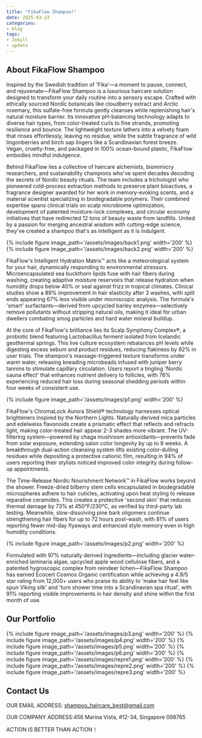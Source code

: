 ```yaml
---
title: "FikaFlow Shampoo!"
date: 2025-03-23
categories:
- blog
tags:
- Jekyll
- update
---
```


## About FikaFlow Shampoo

Inspired by the Swedish tradition of 'Fika'—a moment to pause, connect, and rejuvenate—FikaFlow Shampoo is a luxurious haircare solution designed to transform your daily routine into a sensory escape. Crafted with ethically sourced Nordic botanicals like cloudberry extract and Arctic rosemary, this sulfate-free formula gently cleanses while replenishing hair's natural moisture barrier. Its innovative pH-balancing technology adapts to diverse hair types, from color-treated curls to fine strands, promoting resilience and bounce. The lightweight texture lathers into a velvety foam that rinses effortlessly, leaving no residue, while the subtle fragrance of wild lingonberries and birch sap lingers like a Scandinavian forest breeze. Vegan, cruelty-free, and packaged in 100% ocean-bound plastic, FikaFlow embodies mindful indulgence.

Behind FikaFlow lies a collective of haircare alchemists, biomimicry researchers, and sustainability champions who've spent decades decoding the secrets of Nordic beauty rituals. The team includes a trichologist who pioneered cold-process extraction methods to preserve plant bioactives, a fragrance designer awarded for her work in memory-evoking scents, and a material scientist specializing in biodegradable polymers. Their combined expertise spans clinical trials on scalp microbiome optimization, development of patented moisture-lock complexes, and circular economy initiatives that have redirected 12 tons of beauty waste from landfills. United by a passion for merging ancestral wisdom with cutting-edge science, they've created a shampoo that's as intelligent as it is indulgent.

{% include figure image_path='/assets/images/back1.png' width='200' %}
{% include figure image_path='/assets/images/back2.png' width='200' %}

FikaFlow's Intelligent Hydration Matrix™ acts like a meteorological system for your hair, dynamically responding to environmental stressors. Microencapsulated sea buckthorn lipids fuse with hair fibers during washing, creating adaptive moisture reservoirs that release hydration when humidity drops below 40% or seal against frizz in tropical climates. Clinical studies show a 89% improvement in hair elasticity after 3 washes, with split ends appearing 67% less visible under microscopic analysis. The formula's 'smart' surfactants—derived from upcycled barley enzymes—selectively remove pollutants without stripping natural oils, making it ideal for urban dwellers combating smog particles and hard water mineral buildup.

At the core of FikaFlow's brilliance lies its Scalp Symphony Complex®, a probiotic blend featuring Lactobacillus ferment isolated from Icelandic geothermal springs. This live culture ecosystem rebalances pH levels while digesting excess sebum and product residues, reducing flakiness by 82% in user trials. The shampoo's massage-triggered texture transforms under warm water, releasing kneading microbeads infused with juniper berry tannins to stimulate capillary circulation. Users report a tingling 'Nordic sauna effect' that enhances nutrient delivery to follicles, with 76% experiencing reduced hair loss during seasonal shedding periods within four weeks of consistent use.

{% include figure image_path='/assets/images/p1.png' width='200' %}

FikaFlow's ChromaLock Aurora Shield® technology harnesses optical brighteners inspired by the Northern Lights. Naturally derived mica particles and edelweiss flavonoids create a prismatic effect that reflects and refracts light, making color-treated hair appear 2-3 shades more vibrant. The UV-filtering system—powered by chaga mushroom antioxidants—prevents fade from solar exposure, extending salon color longevity by up to 8 weeks. A breakthrough dual-action cleansing system lifts existing color-dulling residues while depositing a protective cationic film, resulting in 94% of users reporting their stylists noticed improved color integrity during follow-up appointments.

The Time-Release Nordic Nourishment Network™ in FikaFlow works beyond the shower. Freeze-dried bilberry stem cells encapsulated in biodegradable microspheres adhere to hair cuticles, activating upon heat styling to release reparative ceramides. This creates a protective 'second skin' that reduces thermal damage by 73% at 450°F/230°C, as verified by third-party lab testing. Meanwhile, slow-dissolving pine bark oligomers continue strengthening hair fibers for up to 72 hours post-wash, with 81% of users reporting fewer mid-day flyaways and enhanced style memory even in high humidity conditions.

{% include figure image_path='/assets/images/p2.png' width='200' %}

Formulated with 97% naturally derived ingredients—including glacier water-enriched laminaria algae, upcycled apple wood cellulose fibers, and a patented hygroscopic complex from reindeer lichen—FikaFlow Shampoo has earned Ecocert Cosmos Organic certification while achieving a 4.9/5 star rating from 12,000+ users who praise its ability to 'make hair feel like spun Viking silk' and 'turn shower time into a Scandinavian spa ritual', with 91% reporting visible improvements in hair density and shine within the first month of use.

## Our Portfolio

{% include figure image_path='/assets/images/p3.png' width='200' %}
{% include figure image_path='/assets/images/p4.png' width='200' %}
{% include figure image_path='/assets/images/p5.png' width='200' %}
{% include figure image_path='/assets/images/p6.png' width='200' %}
{% include figure image_path='/assets/images/repre1.png' width='200' %}
{% include figure image_path='/assets/images/repre2.png' width='200' %}
{% include figure image_path='/assets/images/repre3.png' width='200' %}

## Contact Us

OUR EMAIL ADDRESS: shampoo_haircare_best@gmail.com

OUR COMPANY ADDRESS:456 Marina Vista, #12-34, Singapore 098765

ACTION IS BETTER THAN ACTION！
